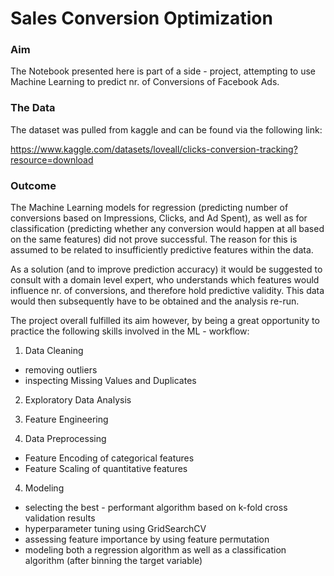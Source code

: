 # Sales Conversion Optimization

### Aim

The Notebook presented here is part of a side - project, attempting to use Machine Learning to predict nr. of Conversions
of Facebook Ads.

### The Data

The dataset was pulled from kaggle and can be found via the following link:

https://www.kaggle.com/datasets/loveall/clicks-conversion-tracking?resource=download

### Outcome

The Machine Learning models for regression (predicting number of conversions based on Impressions, Clicks, and Ad Spent),
as well as for classification (predicting whether any conversion would happen at all based on the same features)
did not prove successful. The reason for this is assumed to be related to insufficiently predictive features within the data.

As a solution (and to improve prediction accuracy) it would be suggested to consult with a domain level expert,
who understands which features would influence nr. of conversions, and therefore hold predictive validity.
This data would then subsequently have to be obtained and the analysis re-run.

The project overall fulfilled its aim however, by being a great opportunity to practice the following skills involved in 
the ML - workflow:

1. Data Cleaning
- removing outliers
- inspecting Missing Values and Duplicates

2. Exploratory Data Analysis

3. Feature Engineering

4. Data Preprocessing
- Feature Encoding of categorical features
- Feature Scaling of quantitative features

4. Modeling
- selecting the best - performant algorithm based on k-fold cross validation results
- hyperparameter tuning using GridSearchCV
- assessing feature importance by using feature permutation
- modeling both a regression algorithm as well as a classification algorithm (after binning the target variable)
